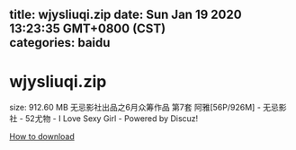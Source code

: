 
title: wjysliuqi.zip
date: Sun Jan 19 2020 13:23:35 GMT+0800 (CST)    
categories: baidu
---

# wjysliuqi.zip
size: 912.60 MB
 无忌影社出品之6月众筹作品 第7套 阿雅[56P/926M] - 无忌影社 - 52尤物 - I Love Sexy Girl - Powered by Discuz!
 

[How to download](https://bpcam.bemobtrk.com/go/2ceec3aa-1ca2-46d6-b9ff-aaa5c184517c?jno=65)